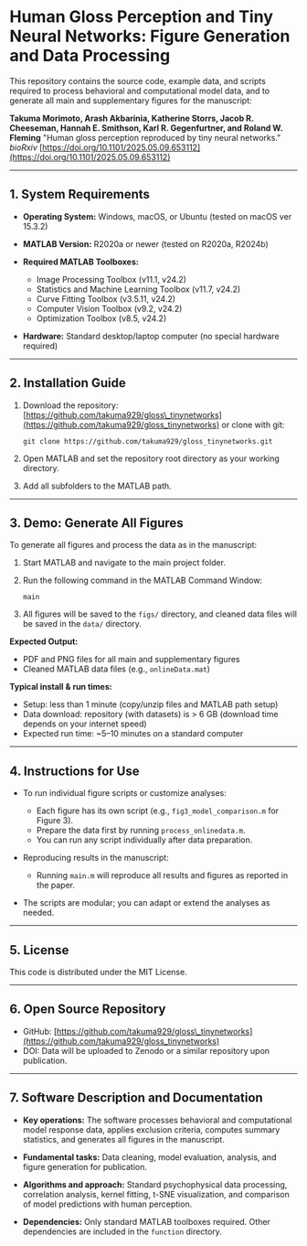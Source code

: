 # Human Gloss Perception and Tiny Neural Networks: Figure Generation and Data Processing

This repository contains the source code, example data, and scripts required to process behavioral and computational model data, and to generate all main and supplementary figures for the manuscript:

**Takuma Morimoto, Arash Akbarinia, Katherine Storrs, Jacob R. Cheeseman, Hannah E. Smithson, Karl R. Gegenfurtner, and Roland W. Fleming**
"Human gloss perception reproduced by tiny neural networks."
*bioRxiv*
[https://doi.org/10.1101/2025.05.09.653112](https://doi.org/10.1101/2025.05.09.653112)

---

## 1. System Requirements

* **Operating System:**
  Windows, macOS, or Ubuntu (tested on macOS ver 15.3.2)

* **MATLAB Version:**
  R2020a or newer (tested on R2020a, R2024b)

* **Required MATLAB Toolboxes:**

  * Image Processing Toolbox (v11.1, v24.2)
  * Statistics and Machine Learning Toolbox (v11.7, v24.2)
  * Curve Fitting Toolbox (v3.5.11, v24.2)
  * Computer Vision Toolbox (v9.2, v24.2)
  * Optimization Toolbox (v8.5, v24.2)

* **Hardware:**
  Standard desktop/laptop computer (no special hardware required)

---

## 2. Installation Guide

1. Download the repository:
   [https://github.com/takuma929/gloss\_tinynetworks](https://github.com/takuma929/gloss_tinynetworks)
   or clone with git:

   ```
   git clone https://github.com/takuma929/gloss_tinynetworks.git
   ```

2. Open MATLAB and set the repository root directory as your working directory.

3. Add all subfolders to the MATLAB path.

---

## 3. Demo: Generate All Figures

To generate all figures and process the data as in the manuscript:

1. Start MATLAB and navigate to the main project folder.

2. Run the following command in the MATLAB Command Window:

   ```
   main
   ```

3. All figures will be saved to the `figs/` directory, and cleaned data files will be saved in the `data/` directory.

**Expected Output:**

* PDF and PNG files for all main and supplementary figures
* Cleaned MATLAB data files (e.g., `onlineData.mat`)

**Typical install & run times:**

* Setup: less than 1 minute (copy/unzip files and MATLAB path setup)
* Data download: repository (with datasets) is > 6 GB (download time depends on your internet speed)
* Expected run time: \~5–10 minutes on a standard computer

---

## 4. Instructions for Use

* To run individual figure scripts or customize analyses:

  * Each figure has its own script (e.g., `fig3_model_comparison.m` for Figure 3).
  * Prepare the data first by running `process_onlinedata.m`.
  * You can run any script individually after data preparation.

* Reproducing results in the manuscript:

  * Running `main.m` will reproduce all results and figures as reported in the paper.

* The scripts are modular; you can adapt or extend the analyses as needed.

---

## 5. License

This code is distributed under the MIT License.

---

## 6. Open Source Repository

* GitHub: [https://github.com/takuma929/gloss\_tinynetworks](https://github.com/takuma929/gloss_tinynetworks)
* DOI: Data will be uploaded to Zenodo or a similar repository upon publication.

---

## 7. Software Description and Documentation

* **Key operations:**
  The software processes behavioral and computational model response data, applies exclusion criteria, computes summary statistics, and generates all figures in the manuscript.

* **Fundamental tasks:**
  Data cleaning, model evaluation, analysis, and figure generation for publication.

* **Algorithms and approach:**
  Standard psychophysical data processing, correlation analysis, kernel fitting, t-SNE visualization, and comparison of model predictions with human perception.

* **Dependencies:**
  Only standard MATLAB toolboxes required. Other dependencies are included in the `function` directory.
